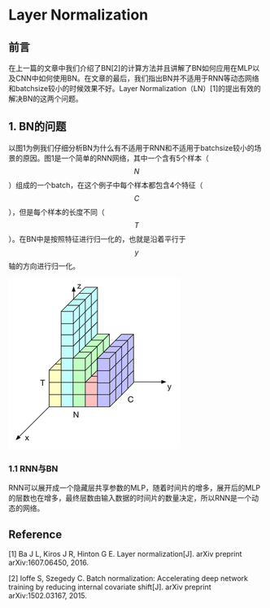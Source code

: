 # Layer Normalization

## 前言

在上一篇的文章中我们介绍了BN\[2\]的计算方法并且讲解了BN如何应用在MLP以及CNN中如何使用BN。在文章的最后，我们指出BN并不适用于RNN等动态网络和batchsize较小的时候效果不好。Layer Normalization（LN）\[1\]的提出有效的解决BN的这两个问题。

## 1. BN的问题

以图1为例我们仔细分析BN为什么有不适用于RNN和不适用于batchsize较小的场景的原因。图1是一个简单的RNN网络，其中一个含有5个样本（$$N$$）组成的一个batch，在这个例子中每个样本都包含4个特征（$$C$$），但是每个样本的长度不同（$$T$$）。在BN中是按照特征进行归一化的，也就是沿着平行于$$y$$轴的方向进行归一化。

![](/assets/LN_1.png)

### 1.1 RNN与BN

RNN可以展开成一个隐藏层共享参数的MLP，随着时间片的增多，展开后的MLP的层数也在增多，最终层数由输入数据的时间片的数量决定，所以RNN是一个动态的网络。

## Reference

\[1\] Ba J L, Kiros J R, Hinton G E. Layer normalization\[J\]. arXiv preprint arXiv:1607.06450, 2016.

\[2\] Ioffe S, Szegedy C. Batch normalization: Accelerating deep network training by reducing internal covariate shift\[J\]. arXiv preprint arXiv:1502.03167, 2015.

